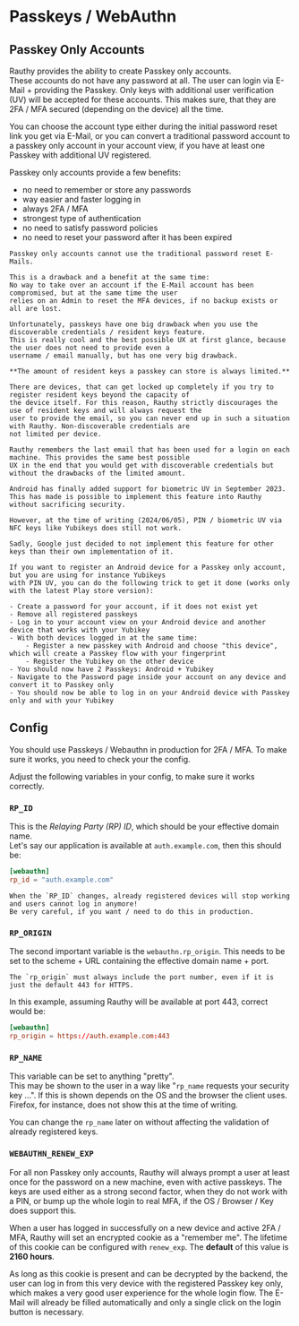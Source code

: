 # Passkeys / WebAuthn

## Passkey Only Accounts

Rauthy provides the ability to create Passkey only accounts.  
These accounts do not have any password at all. The user can login via E-Mail + providing the Passkey. Only keys
with additional user verification (UV) will be accepted for these accounts. This makes sure, that they are 2FA / MFA
secured (depending on the device) all the time.

You can choose the account type either during the initial password reset link you get via E-Mail, or you can
convert a traditional password account to a passkey only account in your account view, if you have at least
one Passkey with additional UV registered.

Passkey only accounts provide a few benefits:

- no need to remember or store any passwords
- way easier and faster logging in
- always 2FA / MFA
- strongest type of authentication
- no need to satisfy password policies
- no need to reset your password after it has been expired

```admonish caution
Passkey only accounts cannot use the traditional password reset E-Mails.

This is a drawback and a benefit at the same time:  
No way to take over an account if the E-Mail account has been compromised, but at the same time the user
relies on an Admin to reset the MFA devices, if no backup exists or all are lost.
```

```admonish note
Unfortunately, passkeys have one big drawback when you use the discoverable credentials / resident keys feature.
This is really cool and the best possible UX at first glance, because the user does not need to provide even a 
username / email manually, but has one very big drawback.

**The amount of resident keys a passkey can store is always limited.**

There are devices, that can get locked up completely if you try to register resident keys beyond the capacity of 
the device itself. For this reason, Rauthy strictly discourages the use of resident keys and will always request the
user to provide the email, so you can never end up in such a situation with Rauthy. Non-discoverable credentials are
not limited per device.

Rauthy remembers the last email that has been used for a login on each machine. This provides the same best possible
UX in the end that you would get with discoverable credentials but without the drawbacks of the limited amount.
```

```admonish info
Android has finally added support for biometric UV in September 2023.  
This has made is possible to implement this feature into Rauthy without sacrificing security.

However, at the time of writing (2024/06/05), PIN / biometric UV via NFC keys like Yubikeys does still not work. 

Sadly, Google just decided to not implement this feature for other keys than their own implementation of it.
```

```admonish hint
If you want to register an Android device for a Passkey only account, but you are using for instance Yubikeys
with PIN UV, you can do the following trick to get it done (works only with the latest Play store version):

- Create a password for your account, if it does not exist yet
- Remove all registered passkeys
- Log in to your account view on your Android device and another device that works with your Yubikey
- With both devices logged in at the same time:
    - Register a new passkey with Android and choose "this device", which will create a Passkey flow with your fingerprint
    - Register the Yubikey on the other device
- You should now have 2 Passkeys: Android + Yubikey
- Navigate to the Password page inside your account on any device and convert it to Passkey only
- You should now be able to log in on your Android device with Passkey only and with your Yubikey
```

## Config

You should use Passkeys / Webauthn in production for 2FA / MFA.
To make sure it works, you need to check your the config.

Adjust the following variables in your config, to make sure it works correctly.

### `RP_ID`

This is the *Relaying Party (RP) ID*, which should be your effective domain name.  
Let's say our application is available at `auth.example.com`, then this should be:

```toml
[webauthn]
rp_id = "auth.example.com"
```

```admonish caution
When the `RP_ID` changes, already registered devices will stop working and users cannot log in anymore!
Be very careful, if you want / need to do this in production.
```

### `RP_ORIGIN`

The second important variable is the `webauthn.rp_origin`. This needs to be set to the scheme + URL containing the
effective domain name + port.

```admonish caution
The `rp_origin` must always include the port number, even if it is just the default 443 for HTTPS.
```

In this example, assuming Rauthy will be available at port 443, correct would be:

```toml
[webauthn]
rp_origin = https://auth.example.com:443
```

### `RP_NAME`

This variable can be set to anything "pretty".  
This may be shown to the user in a way like "`rp_name` requests your security key ...". If this is shown depends on the
OS and the browser the client uses. Firefox, for instance, does not show this at the time of writing.

You can change the `rp_name` later on without affecting the validation of already registered keys.

### `WEBAUTHN_RENEW_EXP`

For all non Passkey only accounts, Rauthy will always prompt a user at least once for the password on a new machine,
even with active
passkeys. The keys are used either as a strong second factor, when they do not work with a PIN, or bump up the whole
login to real MFA, if the OS / Browser / Key does support this.

When a user has logged in successfully on a new device and active 2FA / MFA, Rauthy will set an encrypted cookie as a
"remember me". The lifetime of this cookie can be configured with `renew_exp`. The **default** of this value is **2160
hours**.

As long as this cookie is present and can be decrypted by the backend, the user can log in from this very
device with the registered Passkey key only, which makes a very good user experience for the whole login flow.
The E-Mail will already be filled automatically and only a single click on the login button is necessary.
